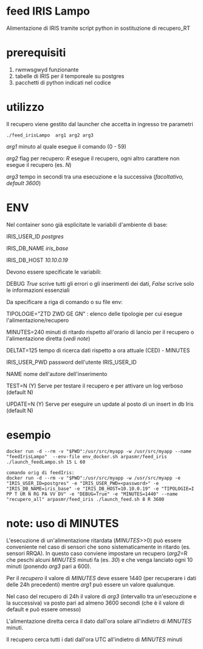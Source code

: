 # feed IRIS Lampo
Alimentazione di IRIS tramite script python in sostituzione di recupero_RT

# prerequisiti
1. rwmwsgwyd funzionante
2. tabelle di IRIS per il temporeale su postgres
3. pacchetti di python indicati nel codice

# utilizzo
Il recupero viene gestito dal launcher che accetta in ingresso tre parametri
```
./feed_irisLampo  arg1 arg2 arg3
```

_arg1_ minuto al quale esegue il comando (0 - 59)

_arg2_ flag per recupero: *R* esegue il recupero, ogni altro carattere non esegue il recupero (es. *N*)

_arg3_ tempo in secondi tra una esecuzione e la successiva (*facoltativo, default 3600*)


# ENV
Nel container sono già esplicitate le variabili d'ambiente di base:

IRIS_USER_ID *postgres*

IRIS_DB_NAME *iris_base*

IRIS_DB_HOST *10.10.0.19*

Devono essere specificate le variabili:

DEBUG *True* scrive tutti gli errori o gli inserimenti dei dati, *False* scrive solo le informazioni essenziali

Da specificare a riga di comando o su file env: 

TIPOLOGIE="ZTD ZWD GE GN" : elenco delle tipologie per cui esegue l'alimentazione/recupero

MINUTES=240 minuti di ritardo rispetto all'orario di lancio per il recupero o l'alimentazione diretta (*vedi note*)

DELTAT=125 tempo di ricerca dati rispetto a ora attuale (CED) - MINUTES

IRIS_USER_PWD password dell'utente IRIS_USER_ID

NAME nome dell'autore dell'inserimento

TEST=N (Y) Serve per testare il recupero e per attivare un log verboso (default N)

UPDATE=N (Y) Serve per eseguire un update al posto di un insert in db Iris (default N)


# esempio
```
docker run -d --rm -v "$PWD":/usr/src/myapp -w /usr/src/myapp --name "feedIrisLampo"  --env-file env_docker.sh arpasmr/feed_iris ./launch_feedLampo.sh 15 L 60

comando orig di feedIris:
docker run -d --rm -v "$PWD":/usr/src/myapp -w /usr/src/myapp -e "IRIS_USER_ID=postgres" -e "IRIS_USER_PWD=<password>" -e "IRIS_DB_NAME=iris_base" -e "IRIS_DB_HOST=10.10.0.19" -e "TIPOLOGIE=I PP T UR N RG PA VV DV" -e "DEBUG=True" -e "MINUTES=1440" --name "recupero_all" arpasmr/feed_iris ./launch_feed.sh 8 R 3600
```
# note: uso di MINUTES
L'esecuzione di un'alimentazione ritardata (*MINUTES*>>0) può essere conveniente nel caso di sensori che sono sistematicamente in ritardo (es. sensori RRQA). In questo caso conviene impostare un recupero (*arg2*=R che peschi alcuni *MINUTES* minuti fa (es. *30*) e che venga lanciato ogni 10 minuti (ponendo *arg3* pari a 600).

Per il *recupero* il valore di *MINUTES* deve essere 1440 (per recuperare i dati delle 24h precedenti) mentre *arg1* può essere un valore qualunque.

Nel caso del recupero di 24h il valore di *arg3* (intervallo tra un'esecuzione e la successiva) va posto pari ad almeno 3600 secondi (che è il valore di default e può essere omesso)

L'alimentazione diretta cerca il dato dall'ora solare all'indietro di *MINUTES* minuti.

Il recupero cerca tutti i dati dall'ora UTC all'indietro di *MINUTES* minuti
